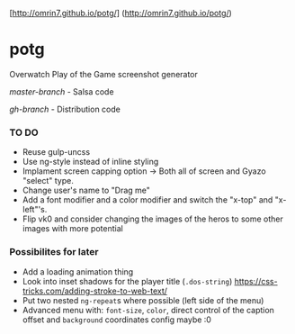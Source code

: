 [http://omrin7.github.io/potg/] (http://omrin7.github.io/potg/)
# potg
Overwatch Play of the Game screenshot generator

*master-branch* - Salsa code

*gh-branch* - Distribution code

### TO DO 
* Reuse gulp-uncss
* Use ng-style instead of inline styling
* Implament screen capping option -> Both all of screen and Gyazo "select" type.
* Change user's name to "Drag me"
* Add a font modifier and a color modifier and switch the "x-top" and "x-left"'s.
* Flip vk0 and consider changing the images of the heros to some other images with more potential

### Possibilites for later
* Add a loading animation thing
* Look into inset shadows for the player title (`.dos-string`) https://css-tricks.com/adding-stroke-to-web-text/ 
* Put two nested `ng-repeat`s where possible (left side of the menu)
* Advanced menu with: `font-size`, `color`, direct control of the caption offset and  `background` coordinates config maybe :0
